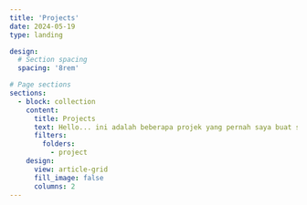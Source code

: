 ```yaml
---
title: 'Projects'
date: 2024-05-19
type: landing

design:
  # Section spacing
  spacing: '8rem'

# Page sections
sections:
  - block: collection
    content:
      title: Projects
      text: Hello... ini adalah beberapa projek yang pernah saya buat selama beberapa tahun terakhir, anda sudah bisa melihatnya dengan meng klik projek yang ingin anda lihat.
      filters:
        folders:
          - project
    design:
      view: article-grid
      fill_image: false
      columns: 2
---
```

